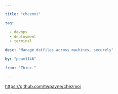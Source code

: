 ```yaml
---

title: "chezmoi" 

tag: 

  - devops
  - deployment
  - terminal 

desc: "Manage dotfiles across machines, securely" 

by: "peam1146" 

from: "Thinc." 

---
```




https://github.com/twpayne/chezmoi 

